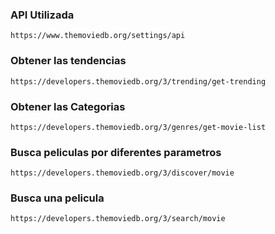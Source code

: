 ### API Utilizada
`https://www.themoviedb.org/settings/api`

### Obtener las tendencias
`https://developers.themoviedb.org/3/trending/get-trending`
### Obtener las Categorias
`https://developers.themoviedb.org/3/genres/get-movie-list`
### Busca peliculas por diferentes parametros
`https://developers.themoviedb.org/3/discover/movie`
### Busca una pelicula
`https://developers.themoviedb.org/3/search/movie`